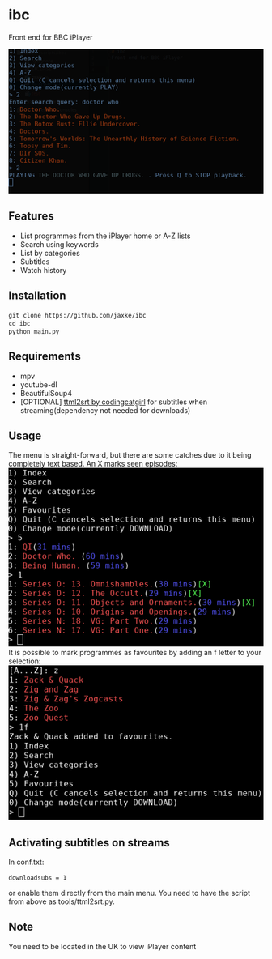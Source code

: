 # ibc
Front end for BBC iPlayer

![ibc menu](https://github.com/jaxke/ibc/blob/master/ibc_menu.png)

## Features  
* List programmes from the iPlayer home or A-Z lists  
* Search using keywords  
* List by categories  
* Subtitles  
* Watch history  

## Installation
```  
git clone https://github.com/jaxke/ibc  
cd ibc  
python main.py  
```

## Requirements
* mpv  
* youtube-dl  
* BeautifulSoup4  
* [OPTIONAL] [ttml2srt by codingcatgirl](https://github.com/codingcatgirl/ttml2srt) for subtitles when streaming(dependency not needed for downloads)
  
## Usage  
The menu is straight-forward, but there are some catches due to it being completely text based. An X marks seen episodes:  
![Seen episodes](https://github.com/jaxke/ibc/blob/master/extra/imgx.png)  
It is possible to mark programmes as favourites by adding an f letter to your selection:  
![Add to favourites](https://github.com/jaxke/ibc/blob/master/extra/imgf.png)  


## Activating subtitles on streams  
In conf.txt:
```
downloadsubs = 1  
```  
or enable them directly from the main menu. You need to have the script from above as tools/ttml2srt.py.  

## Note
You need to be located in the UK to view iPlayer content